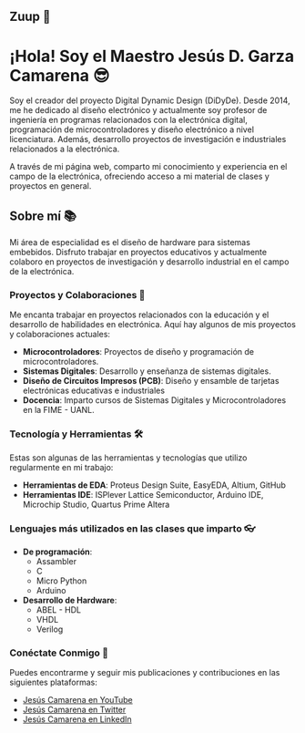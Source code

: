 ## Zuup 👋
# ¡Hola! Soy el Maestro Jesús D. Garza Camarena  😎

Soy el creador del proyecto Digital Dynamic Design (DiDyDe). Desde 2014, me he dedicado al diseño electrónico y actualmente soy profesor de ingeniería en programas relacionados con la electrónica digital, programación de microcontroladores y diseño electrónico a nivel licenciatura. Además, desarrollo proyectos de investigación e industriales relacionados a la electrónica.

A través de mi página web, comparto mi conocimiento y experiencia en el campo de la electrónica, ofreciendo acceso a mi material de clases y proyectos en general.

## Sobre mí 📚

Mi área de especialidad es el diseño de hardware para sistemas embebidos. Disfruto trabajar en proyectos educativos y actualmente colaboro en proyectos de investigación y desarrollo industrial en el campo de la electrónica.

### Proyectos y Colaboraciones 🤝

Me encanta trabajar en proyectos relacionados con la educación y el desarrollo de habilidades en electrónica. Aquí hay algunos de mis proyectos y colaboraciones actuales:

- **Microcontroladores**: Proyectos de diseño y programación de microcontroladores.
- **Sistemas Digitales**: Desarrollo y enseñanza de sistemas digitales.
- **Diseño de Circuitos Impresos (PCB)**: Diseño y ensamble de tarjetas electrónicas educativas e industriales
- **Docencia**: Imparto cursos de Sistemas Digitales y Microcontroladores en la FIME - UANL.

### Tecnología y Herramientas 🛠️

Estas son algunas de las herramientas y tecnologías que utilizo regularmente en mi trabajo:

- **Herramientas de EDA**: Proteus Design Suite, EasyEDA, Altium, GitHub
- **Herramientas IDE**: ISPlever Lattice Semiconductor, Arduino IDE, Microchip Studio, Quartus Prime Altera

### Lenguajes más utilizados en las clases que imparto 👓
- **De programación**: 
  - Assambler
  - C        
  - Micro Python
  - Arduino
- **Desarrollo de Hardware**:
  - ABEL - HDL
  - VHDL      
  - Verilog   

<!--### Comunidad y Contribuciones 🌐

Soy un contribuyente constante en la comunidad de desarrollo de sistemas embebidos y electrónica. Aquí hay algunas de las organizaciones y proyectos con los que colaboro:-->


### Conéctate Conmigo 📱

Puedes encontrarme y seguir mis publicaciones y contribuciones en las siguientes plataformas:

- [Jesús Camarena en YouTube](#)
- [Jesús Camarena en Twitter](#)
- [Jesús Camarena en LinkedIn](#)



<!--### Artículos y Publicaciones 📝

Estos son algunos de mis artículos publicados, donde comparto ideas, resúmenes y hallazgos de mi trabajo reciente en desarrollo electrónico:

- **Artículos generales**
  - Fundamentos
  - Texto, Fuentes
  - Rompecabezas de Codificación

### Agradecimientos 🙏


### Apoya mi Trabajo 💖

Si deseas apoyar mi trabajo y mis artículos, puedes hacerlo a través de las siguientes plataformas:-->





<!--
**JesusCamarena/JesusCamarena** is a ✨ _special_ ✨ repository because its `README.md` (this file) appears on your GitHub profile.

Here are some ideas to get you started:

- 🔭 I’m currently working on ...
- 🌱 I’m currently learning ...
- 👯 I’m looking to collaborate on ...
- 🤔 I’m looking for help with ...
- 💬 Ask me about ...
- 📫 How to reach me: ...
- 😄 Pronouns: ...
- ⚡ Fun fact: ...
-->

